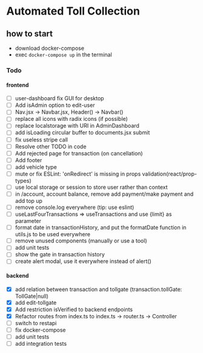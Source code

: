 # Automated Toll Collection

## how to start

- download docker-compose
- exec `docker-compose up` in the terminal

### Todo

#### frontend

- [ ] user-dashboard fix GUI for desktop
- [ ] Add isAdmin option to edit-user
- [ ] Nav.jsx -> Navbar.jsx, Header() -> Navbar()
- [ ] replace all icons with radix icons (if possible)
- [ ] replace localstorage with URI in AdminDashboard
- [ ] add isLoading circular buffer to documents.jsx submit
- [ ] fix useless stripe call
- [ ] Resolve other TODO in code
- [ ] Add rejected page for transaction (on cancellation)
- [ ] Add footer
- [ ] add vehicle type
- [ ] mute or fix  ESLint: 'onRedirect' is missing in props validation(react/prop-types)
- [ ] use local storage or session to store user rather than context
- [ ] in /account, account balance, remove add payment/make payment and add top up
- [ ] remove console.log everywhere (tip: use eslint)
- [ ] useLastFourTransactions => useTransactions and use {limit} as parameter
- [ ] format date in transactionHistory, and put the formatDate function in utils.js to be used everywhere
- [ ] remove unused components (manually or use a tool)
- [ ] add unit tests
- [ ] show the gate in transaction history
- [ ] create alert modal, use it everywhere instead of alert()

#### backend

- [x] add relation between transaction and tollgate (transaction.tollGate: TollGate|null)
- [x] add edit-tollgate
- [x] Add restriction isVerified to backend endpoints
- [x] Refactor routes from index.ts to index.ts -> router.ts -> Controller
- [ ] switch to restapi
- [ ] fix docker-compose
- [ ] add unit tests
- [ ] add integration tests
